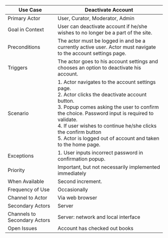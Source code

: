 | Use Case                      | Deactivate Account                   |
|-------------------------------|---------------------------------|
| Primary Actor                 | User, Curator, Moderator, Admin |
| Goal in Context               | User can deactivate account if he/she wishes to no longer be a part of the site. |
| Preconditions                 | The actor must be logged in and be a currently active user. Actor must navigate to the account settings page.|
| Triggers                      | The actor goes to his account settings and chooses an option to deactivate his account.|
| Scenario                      | 1. Actor navigates to the account settings page. <br>2. Actor clicks the deactivate account button. <br> 3. Popup comes asking the user to confirm the choice. Password input is required to validate. <br> 4. If user wishes to continue he/she clicks the confirm button <br> 5. Actor is logged out of account and taken to the home page.|
| Exceptions                    | 1. User inputs incorrect password in confirmation popup.|
| Priority                      | Important, but not necessarily implemented immediately |
| When Available                | Second increment. |
| Frequency of Use              | Occasionally |
| Channel to Actor              | Via web browser |
| Secondary Actors              | Server |
| Channels to Secondary  Actors | Server: network and local interface<br> |
| Open Issues                   | Account has checked out books|
